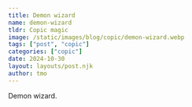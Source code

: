 ```yaml
---
title: Demon wizard
name: demon-wizard
tldr: Copic magic
image: /static/images/blog/copic/demon-wizard.webp
tags: ["post", "copic"]
categories: ["copic"]
date: 2024-10-30
layout: layouts/post.njk
author: tmo
---
```


Demon wizard.
